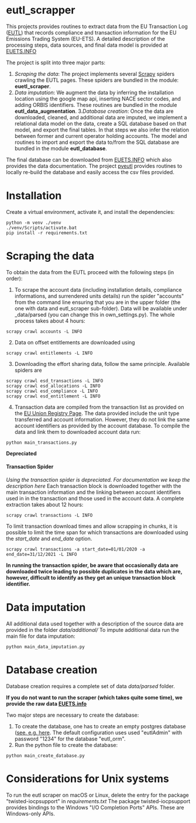 # eutl_scrapper

This projects provides routines to extract data from the EU Transaction Log ([EUTL](https://ec.europa.eu/clima/ets/)) that records compliance and transaction information for the EU Emissions Trading System (EU-ETS).
A detailed description of the processing steps, data sources, and final data model is provided at [EUETS.INFO](https://euets.info)

The project is split into three major parts:

1. *Scraping the data*: The project implements several [Scrapy](https://scrapy.org/) spiders crawling the EUTL pages. These spiders are bundled in the module: **euetl_scraper**.
2. *Data imputation*: We augment the data by inferring the installation location using the google map api, inserting NACE sector codes, and adding ORBIS identifiers. 
These routines are bundled in the module **eutl_data_augmentation**.
3.*Database creation*: Once the data are downloaded, cleaned, and additional data are imputed, we implement a relational data model on the data, create a SQL database based on that model, and export the final tables. In that steps we also infer the relation between former and current operator holding accounts. The model and routines to import and export the data to/from the SQL database are bundled in the module **eutl_database**.

The final database can be downloaded from [EUETS.INFO](https://euets.info/) which also provides the data documentation. The project [pyeutl](https://github.com/jabrell/pyeutl) provides routines to locally re-build the database and easily access the csv files provided. 

# Installation

Create a virtual environment, activate it, and install the dependencies:

```
python -m venv ./venv
./venv/Scripts/activate.bat
pip install -r requirements.txt
```

# Scraping the data

To obtain the data from the EUTL proceed with the following steps (in order):

1. To scrape the account data (including installation details, compliance informations, and surrendered units details) run the spider "accounts" from the command line ensuring that you are in the upper folder (the one with data and eutl_scraper sub-folder). Data will be available under \_data/parsed (you can change this in own_settings.py). The whole process takes about 4 hours:
```
scrapy crawl accounts -L INFO
```
2. Data on offset entitlements are downloaded using 
```
scrapy crawl entitlements -L INFO
```

3. Downloading the effort sharing data, follow the same principle. Available spiders are
```
scrapy crawl esd_transactions -L INFO
scrapy crawl esd_allocations -L INFO
scrapy crawl esd_compliance -L INFO
scrapy crawl esd_entitlement -L INFO
```

4. Transaction data are compiled from the transaction list as provided on the [EU Union Registry Page](https://ec.europa.eu/clima/eu-action/eu-emissions-trading-system-eu-ets/union-registry_en#tab-0-1). The data provided include the unit type transferred and account information. However, they do not link the same account identifiers as provided by the account database. To compile the data and link them to downloaded account data run:
```
python main_transactions.py
```
  
    
**Depreciated**    
#### Transaction Spider
*Using the transaction spider is depreciated. For documentation we keep the description here*
Each transaction block is downloaded together with the main transaction information and the linking between account identifiers used in in the transaction and those used in the account data. A complete extraction takes about 12 hours:

```
scrapy crawl transactions -L INFO
```

To limit transaction download times and allow scrapping in chunks, it is possible to limit the time span for which transactions are downloaded using the _start_date_ and _end_date_ option.

```
scrapy crawl transactions -a start_date=01/01/2020 -a end_date=31/12/2021 -L INFO
```

**In running the transaction spider, be aware that occasionally data are downloaded twice leading to possible duplicates in the data which are, however, difficult to identify as they get an unique transaction block identifier.**

# Data imputation
All additional data used together with a description of the source data are provided 
in the folder *data/additional/* To impute additional data run the main file for data imputation:
```
python main_data_imputation.py
```

# Database creation

Database creation requires a complete set of data *data/parsed* folder. 

**If you do not want to run the scraper (which takes quite some time), we provide the raw data [EUETS.info](https://euets.info/download/)**

Two major steps are necessary to create the database:
1. To create the database, one has to create an empty postgres database ([see. e.g. here](https://www.postgresqltutorial.com/postgresql-administration/postgresql-create-database/]). The default configuration uses used "eutlAdmin" with password "1234" for the database "eutl_orm".
2. Run the python file to create the database:
```
python main_create_database.py
```

# Considerations for Unix systems

To run the eutl scraper on macOS or Linux, delete the entry for the package "twisted-iocpsupport" in *requirements.txt*
The package twisted-iocpsupport provides bindings to the Windows "I/O Completion Ports" APIs. These are Windows-only APIs.
